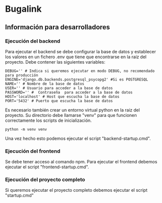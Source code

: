 # Bugalink
## Información para desarrolladores
### Ejecución del backend
Para ejecutar el backend se debe configurar la base de datos y establecer los valores en un fichero .env que tiene que encontrarse en la raíz del proyecto. Debe contener las siguientes variables:
```
DEBUG='' # Indica si queremos ejecutar en modo DEBUG, no recomendado para producción
ENGINE='django.db.backends.postgresql_psycopg2' #Si es POSTGRESQL
NAME='' # Nombre de la base de datos
USER='' # Usuario para acceder a la base de datos
PASSWORD='' #  Contraseña  para acceder a la base de datos
HOST='localhost' # Host que escucha la base de datos
PORT='5432' # Puerto que escucha la base de datos
```

Es necesario también crear un entorno virtual python en la raiz del proyecto. Su directorio debe llamarse "venv" para que funcionen correctamente los scripts de inicialización.
```
python -m venv venv
```
Una vez hecho esto podemos ejecutar el script "backend-startup.cmd".
### Ejecución del frontend
Se debe tener acceso al comando npm. Para ejecutar el frontend debemos ejecutar el script "frontend-startup.cmd".
### Ejecución del proyecto completo
Si queremos ejecutar el proyecto completo debemos ejecutar el script "startup.cmd"
